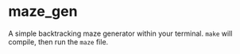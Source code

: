 # maze_gen
A simple backtracking maze generator within your terminal. `make` will compile, then run the `maze` file.
